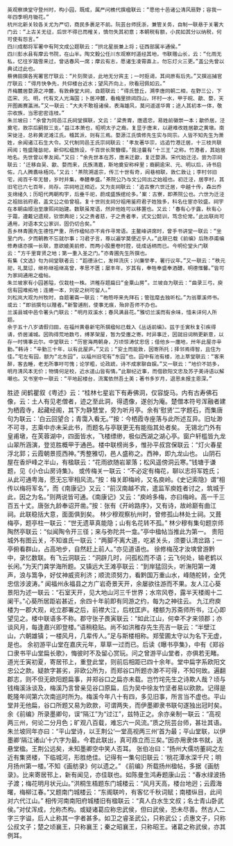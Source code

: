 <!-- { "loadSidebar": true } -->
	英观察焕堂守登州时，构小园，既成，属严问樵代撰楹联云：“愿他十邑诸公清风扇野；容我一年四季明月锄花。”
	杭州北新关较各关尤为严切，商民多裹足不前。阮芸台师抚浙，兼管关务，自制一联悬于关署大门云：“上古关无征，后世不得已而榷关，慎勿失其初意；本朝税有额，小民如其分以纳税，何可使有怨言。”
	四川成都将军署中有阿文成公题联云：“拱北星辰兼上将；征西部属半通侯。”
	四川彭水县有摩云书院，在山半。陶文毅公任川东观察时道经其地，书联赠山长，云：“化雨无私，忆往岁踏雪来过，曾话春风一席；摩云有志，愿诸生凌霄直上，勿忘灯火三更。”盖公先曾以典试过此也。
	蔡佛田撰各宪署官厅联云：“片刻聚谈，此地无分宾主；一时抠谒，其间原有后先。”又撰巡捕官厅联云：“得月快争先，共仰楼台近水；望风齐向上，欣看冠佩如云。”
	齐梅麓居婺源之冲麓，有敦彝堂大祠，自题联云：“得氏营丘，溯李唐同朝二相，在野三公，下迄宋、元、明，代有文人光海国；卜居冲麓，看梅里排闼四山，环村一水，甲于皖、歙、婺，天开图画赛瀛洲。”又一联云：“大夫不敢祖诸侯，表海雄风，莫问遥遥华胄；途人其初本一体，敬宗收族，当思密密连枝。”
	朱兰坡曰：“余曾为同邑江氏祠堂撰联，文云：‘梁贵胄，唐遗忠，易姓前徽崇一本；歙侨居，泾奠宅，敦宗后嗣叙三支。’益江本萧也，昭明太子之裔。复显于唐末，以避难改姓居歙之黄墩。南宋徙泾，总称黄泥滩江氏。稽其派，则有三焉。婺源江氏慎修先生实与同宗。人皆不知先生为萧姓，余闻诸江石生大令。又代制同邑王氏宗祠联云：‘孝友著华宗，远追竹港迁居，十三枝共联阀阅；牲盛隆毖祀，新仰松楹旅设，千百世长聚簪缨。’我泾曩有‘十三王’之称。竹港者，其始居地名。先世曾以孝友闻。”又曰：“余先世本在苏，唐末迁歙，复迁婺源。宋代始迁泾。尝为宗祠联云：‘迁移自吴、歙、婺而来，氏族清嘉，斯地奠安称梓里；裔嗣逾宋、元、明以后，诗书启佑，几人腾翥咏梧冈。’又云：‘茶院溯遥宗，传三十世有奇，闾巷相联，敦仁敦让；李村邻旧宅，阅百千年无替，岁时并集，奉醴奉盛。’茶院公乃与文公同出之始祖也。初迁泾，居李村，其旧宅已六七百年，尚存。宗祠地正相近。又为支祠联云：‘追古寮六世迁居，中越十传，森出乔支绵绪久；历昭代两朝构宇，后垂千祀，蔚成盛族绾纶多。’案：古寮，即茶院公也。六世为迁泾之祖拙翁府君，盖文公之伯曾祖。复十世则支祠分祖用鉴府君子姓独多，科名仕宦亦较盛。祠宇在本朝由顺治至康熙间始建。数联虽常语，然非他姓可以移置也。又云：‘春有心于露，秋有心于霜，遵戴记遗规，钦崇典祀；父之贵者慈，子之贵者孝，式文公懿训，笃念伦常。’此出联尚可通用，对语本文公家训，固仍切合矣。”
	吾乡林青圃先生德性严重，所作楹帖亦不肯作寻常语。主鳌峰讲席时，曾手书讲堂一联云：“坐里门内，夕而朝教不忘就尔事；习君子言，尊以遍学莫便近乎人。”此联已载《前编》后陈恭甫编修寿祺亦撰一长联，意欲媲美前修，而两小股墨卷时腔，徒成话柄而已。今明伦堂头门联云：“方千里育贤之地；第一重入圣之门。”亦青圃先生所撰也。
	有集《文选》句为祠堂联者云：“蹈德泳仁，发祥流庆；兴廉举孝，署行议年。”又一联云：“秩元祀，礼莫愆，继祢继祖继高曾，孝思不匮；屡丰年，岁其有，奉牲奉盛奉酒醴，明德惟馨。”皆可为家祠通用之楹帖。
	朱兰坡家有小园甚隘，仅栽桂一株。洪稚存题扁曰“金粟山房”。兰坡自为联云：“曲录三弓，庾信有园难拓地；连蜷一本，刘安之树可留人。”
	刘松岚大观为州牧时，自题署斋一联云：“袍笏呼来先拜石；管弦麾去独听松。”为翁覃溪师书。或云：“即翁撰句以赠者。”新警逋削，使事无痕，殆非吾师不办也。
	兰溪县城中邑令署头门联云：“明月双溪水；春风满县花。”雅切兰溪而有余味，惜未详何人所题。
	余于五十八岁请假归田，在福州黄巷新宅所撰楹帖已载入《丛话前编》。兹于壬寅秋复引疾得请，侨居浦城。因购得荒地数弓，缚茅架屋，暂为受廛之寄。时异事迁，因就旧词稍更新意，以存一时情事云尔。中堂联云：“历宦海两朝身，万顷惊涛仗忠信；借他乡一廛地，卅年此屋亦辛勤。”韩诗：“辛勤三十年，以有此屋庐。”又云；“安土而能敦，因寄所托；择邻焉得智，且住为佳。”宅左有园，额为“北东园”，以福州旧宅有“东园”也。园中有池有楼，池上草堂联云：“客来醉，客去睡，老无所事吁可愧；论学粗，论政疏，诗不成家聊自娱。”又一联云：“地价不妨多，明月清风本无价；物情何足校，近水遥山皆有情。”此聊纪近事，而借欧阳文忠及苏子美诗语以解嘲也。又书室中一联云：“平地起楼台，流寓依然吾土美；著书多岁月，退思未报主恩深。”
胜迹
	闵鹤瞿叙《粤述》云：“桂林七星岩下有寿佛洞，仅容旋马。内有古寿佛石像，云：土人有见老僧者，迹之至此洞，得遗像，遂创为庵。楚僧本符号浑融者建为栖霞寺，起藏经阁，其下为静慧堂，旁为听月亭。余有‘慰贤’二字题石，而集唐句为联云：‘白云回望合；青霭入看无。’”按：今栖霞寺座落与此所述互异。旧址渺不可寻，志乘中亦未采此书，而题名与亭联更无有能指其处者矣。
	无锡北门外有皇甫墩，在芙蓉湖中，四面皆水，飞楼缥缈，极似西湖之湖心亭。窗户轩槛皆九龙山翠所涵演，登览胜概甲于通邑。楼中联榜尚多，惟孙平叔宫保联云：“灯火春星浮北郭；云霞朝景揽西神。”秀整雅切，邑人盛称之。西神，即九龙山也。
	山阴石屋在香炉峰之半山，有楹联云：“花雨欲随岩翠落；松风遥傍洞云寒。”钱塘于谦题，见《小仓山房诗集》。
	或传梅关一联云：“不必定有梅花，聊以志将军姓氏；从此可通粤海，愿无忘宰相风流。”按：梅关即梅岭，又名庾岭。《史记索隐》谓“相传以梅将军名”，而《南康记》又云：“前汉南越不宾，遣监军庾姓者讨之，筑城于此，因之为名。”则两说皆可通。《南康记》又云：“庾岭多梅，亦曰梅岭。高一千三百五十丈。唐张九龄奉诏开凿。”按：张有《开岭路序》，又有诗，故岭巅有曲江祠。此联稳括大意，面面俱到矣。
	林少穆观察杭州时，曾修孤山林处士祠。又葺梅亭，题亭柱一联云：“世无遗草真能隐；山有名花转不孤。”
	林少穆有集句题京师陶然亭联云：“似闻陶令开三径；来与弥陀共一龛。”亭中楹帖当推此为第一。
	贵阳城外有图云关，不知谁氏一联云：“两脚不离大道，吃紧关头，须要认清岔路；一亭俯看群山，占高地步，自然赶上前人。”亦见道语也。
	徐修梅茂才汝塽曾游黔中，录忆数联。有飞云洞联云：“洞辟几时，问孤松而不语；云飞何处，输老鹤以长闲。”为天门龚学海所题。又镇远大王滩亭联云：“到岸猛回头，听潕阳第一滩声，浪与篙争，好仗神威资利济；顺流须努力，看黔国万重山水，峰随舵转，全凭忠信涉波涛。”
	闻福州永福县之方广岩奇景天开，余屡欲往游而不果。友人江心葵景阳为述一联云：“石室天开，见大地山河三千世界；水帘风卷，露半天楼阁十二阑干。”心葵所居距岩甚近，余四十年前即有同游之约，每为之神往云。
	九江府庾楼为一郡大观，屹立郡署之后，前襟大江，后枕匡庐。楼额为苏斋师所书，江心即望见之。楼中联语多不称。郡守张子畏寅联云：“如此江山，何幸不才来领郡；亦谈风月，每逢嘉兴即登楼。”语稍稳贴。尚不如洪稚存先生亮吉一联云：“半壁江山，六朝雄镇；一楼风月，几辈传人。”足与斯楼相称。郑莹圃太守以为名下无虚，是也。
	余初游平山堂在嘉庆元年，草草一过而已。后读《曝书亭集》，中有《郑谷口隶书平山堂扁长歌》，悔彼时不及留心赏玩。问之曾游平山堂者，亦俱若无睹。道光壬寅初夏，寄居邗上，重登此堂，则前后相距已四十余年。堂中扁字系欧阳文忠公之款。疑款字甚劣，非欧公所为，而郑谷口所题亦渺不可得，不知何故。遍翻郡志，则不但无欧阳题扁事，并郑谷口之扁亦未载。岂竹垞先生之诗欺人哉？顷与钱梅溪泳谈及，梅溪乃言曾亲见谷口原扁，后为吴中徐友竹坚者易以欧款。记得是乾隆年间第六次南巡时所为。梅溪今年八十有四，多见旧事，所言当不虚也。平山堂并无他扁，谷口所题又易为欧款，可谓两失，而伊墨卿隶书联句遂独出冠时矣。余《前编》所录墨卿句，误“隔江”为“过江”，兹特正之。余亦亲制一联云：“高视两三州，何论二分月色；旷观八百载，难忘六一风流。”质之阮芸台师，甚壮其语。朱兰坡同年亦曰：“平山堂诗，以王荆公‘一堂高视两三州’首为最；平山堂联，以伊墨卿‘隔江诸山’十六字为最。今君此联出，真可鼎立而三矣。”因亦用隶体书就，送悬堂楹。王荆公远矣，未知墨卿空中笑人否耳。
	张伯冶曰：“扬州大儒坊董祠之左近有集贤楼，下临城河，形胜绝佳。记得有一集句旧联云：‘桃花潭水深千尺；明月扬州第一楼。’不知《画舫录》何以遗之。”
	《前编》所载扬州楹帖，多据《画舫录》。比来寄居邗上，新有闻见，亦佳联也。如陈曼生鸿寿题康山云：“春水绿波扬子渡；梅花明月状元山。”洪桐生梧题东门城楼云：“风月天高，楼台地迥；云霞海曙，梅柳江春。”又题南门城楼云：“东阁联吟，有客忆千秋词赋；南楼纵目，此间对六代江山。”
	相传河南南阳府城楼旧有楹联云：“真人白水生文叔；名士青山卧武侯。”对仗浑成，允称杰构。或疑诸葛应称忠武侯，但曰武侯，恐未尽善。然古人二字三字谥，后人止称其一字者甚多。如卫之睿圣武公，只称武公；贞惠文子，只称公叔文子；楚之顷襄王，只称襄王；秦之昭襄王，只称昭王。诸葛之称武侯，亦其例耳。
